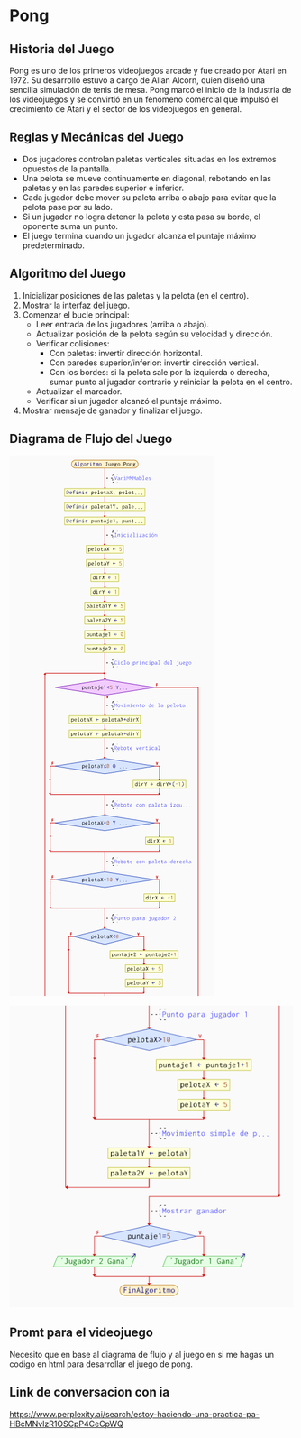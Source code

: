 # Pong

## Historia del Juego

Pong es uno de los primeros videojuegos arcade y fue creado por Atari en 1972. Su desarrollo estuvo a cargo de Allan Alcorn, quien diseñó una sencilla simulación de tenis de mesa. Pong marcó el inicio de la industria de los videojuegos y se convirtió en un fenómeno comercial que impulsó el crecimiento de Atari y el sector de los videojuegos en general.

## Reglas y Mecánicas del Juego

- Dos jugadores controlan paletas verticales situadas en los extremos opuestos de la pantalla.
- Una pelota se mueve continuamente en diagonal, rebotando en las paletas y en las paredes superior e inferior.
- Cada jugador debe mover su paleta arriba o abajo para evitar que la pelota pase por su lado.
- Si un jugador no logra detener la pelota y esta pasa su borde, el oponente suma un punto.
- El juego termina cuando un jugador alcanza el puntaje máximo predeterminado.

## Algoritmo del Juego

1. Inicializar posiciones de las paletas y la pelota (en el centro).
2. Mostrar la interfaz del juego.
3. Comenzar el bucle principal:
   - Leer entrada de los jugadores (arriba o abajo).
   - Actualizar posición de la pelota según su velocidad y dirección.
   - Verificar colisiones:
     - Con paletas: invertir dirección horizontal.
     - Con paredes superior/inferior: invertir dirección vertical.
     - Con los bordes: si la pelota sale por la izquierda o derecha, sumar punto al jugador contrario y reiniciar la pelota en el centro.
   - Actualizar el marcador.
   - Verificar si un jugador alcanzó el puntaje máximo.
4. Mostrar mensaje de ganador y finalizar el juego.

## Diagrama de Flujo del Juego

![Diagrama1](../assets/diagrama1.png)

![Diagrama2](../assets/diagrama2.png)

## Promt para el videojuego

Necesito que en base al diagrama de flujo y al juego en si me hagas un codigo en html para desarrollar el juego de pong.

## Link de conversacion con ia

https://www.perplexity.ai/search/estoy-haciendo-una-practica-pa-HBcMNvlzR1OSCpP4CeCpWQ
